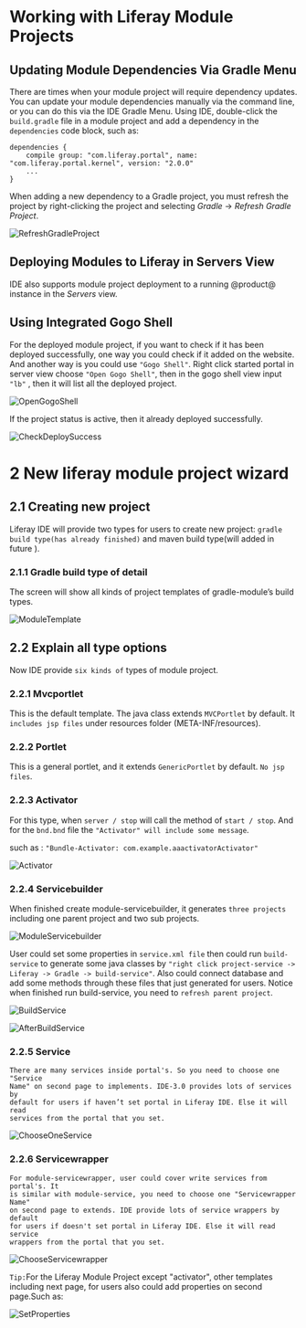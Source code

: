 # Working with Liferay Module Projects
<!--
Modules are OSGi-based projects used to develop Liferay applications. In Liferay
Workspaces, Gradle is the build tool used to create, compile, and publish
Liferay modules. Before you can begin creating and managing your Liferay module
projects, you'll need to create a Liferay Workspace, which is covered in the
[Creating a Liferay Workspace](/develop/tutorials/-/knowledge_base/7-0/creating-a-liferay-workspace)
tutorial. Once you've created your Liferay Workspace, you can begin using it to
create Gradle-based OSGi modules for @product@.

## Creating New Modules in Liferay IDE

IDE provides a *Module Project Wizard* for users to create a variety of
different module projects. You can create a new Liferay module project by
navigating to *File* &rarr; *New* &rarr; *Liferay Module Project*, inputting the
project name and project template, and clicking *Finish*.

![NewModuleProjects](images/NewModuleProject.png)

IDE also provides a method to import existing module projects. You can import a
module project by navigating to *File* &rarr; *Import* &rarr; *Liferay* &rarr;
*Liferay Module Project(s)*, then point to the project location. Once you've
selected the project to import, click *Finish*.

![ImportModuleWizard](images/ImportWizard.png)

![ChooseProjectLocation](images/ChooseProject.png)
-->
## Updating Module Dependencies Via Gradle Menu

There are times when your module project will require dependency updates. You
can update your module dependencies manually via the command line, or you can do
this via the IDE Gradle Menu. Using IDE, double-click the
`build.gradle` file in a module project and add a dependency in the
`dependencies` code block, such as:

    dependencies {
        compile group: "com.liferay.portal", name: "com.liferay.portal.kernel", version: "2.0.0"
        ...
    }

When adding a new dependency to a Gradle project, you must refresh the project
by right-clicking the project and selecting *Gradle* &rarr; *Refresh Gradle
Project*.

![RefreshGradleProject](images/RefreshGradleproject.png)

## Deploying Modules to Liferay in Servers View

IDE also supports module project deployment to a running @product@ instance in
the *Servers* view.

## Using Integrated Gogo Shell

For the deployed module project, if you want to check if it has been deployed
successfully, one way you could check if it added on the website. And another
way is you could use `"Gogo Shell"`. Right click started portal in server view
choose `"Open Gogo Shell"`, then in the gogo shell view input `"lb"` , then it
will list all the deployed project.

![OpenGogoShell](images/OpenGogoShell.png)

If the project status is active, then it already deployed successfully.

![CheckDeploySuccess](images/DeploySuccessful.png)

# 2 New liferay module project wizard

## 2.1 Creating new project

Liferay IDE will provide two types for users to create new project: `gradle
build type(has already finished)` and maven build type(will added in future ).

### 2.1.1 Gradle build type of detail

The screen will show all kinds of project templates of gradle-module’s build
types.

![ModuleTemplate](images/ModuleTemplate.png)

## 2.2 Explain all type options

Now IDE provide `six kinds of` types of module project.

### 2.2.1 Mvcportlet

This is the default template. The java class extends `MVCPortlet` by default. It
`includes jsp files` under resources folder (META-INF/resources).

### 2.2.2 Portlet

This is a general portlet, and it extends `GenericPortlet` by default. `No jsp
files`.

### 2.2.3 Activator

For this type, when `server / stop` will call the method of `start / stop`. And
for the `bnd.bnd` file the `"Activator" will include some message`.

such as :  `"Bundle-Activator: com.example.aaactivatorActivator"`

![Activator](images/Activator.png)

### 2.2.4 Servicebuilder

When finished create module-servicebuilder, it generates `three projects`
including one parent project and two sub projects.

![ModuleServicebuilder](images/ModuleServicebuilder.png)

User could set some properties in `service.xml file` then could run
`build-service` to generate some java classes by `"right click project-service
-> Liferay -> Gradle -> build-service"`. Also could connect database and add
some methods through these files that just generated for users. Notice when
finished run build-service, you need to `refresh parent project`.

![BuildService](images/BuildService.png)

![AfterBuildService](images/AfterBuildservice.png)

### 2.2.5 Service

	There are many services inside portal's. So you need to choose one "Service
	Name" on second page to implements. IDE-3.0 provides lots of services by
	default for users if haven’t set portal in Liferay IDE. Else it will read
	services from the portal that you set.

![ChooseOneService](images/ServiceChooseServicename.png)

### 2.2.6 Servicewrapper

    For module-servicewrapper, user could cover write services from portal's. It
    is similar with module-service, you need to choose one "Servicewrapper Name"
    on second page to extends. IDE provide lots of service wrappers by default
    for users if doesn't set portal in Liferay IDE. Else it will read service
    wrappers from the portal that you set.

![ChooseServicewrapper](images/SWChooseServicename.png)

`Tip:`For the Liferay Module Project except "activator", other templates
including next page, for users also could add properties on second page.Such as:

![SetProperties](images/SetProperties.png)

